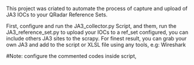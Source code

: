 This project was criated to automate the process of capture and upload of JA3 IOCs to your QRadar Reference Sets.

First, configure and run the JA3_collector.py Script, and them, run the JA3_reference_set.py to upload your IOCs to a ref_set configured, you can include others JA3 sites to the scrapy.
For finest result, you can grab your own JA3 and add to the script or XLSL file using any tools, e.g: Wireshark

#Note: configure the commented codes inside script,
